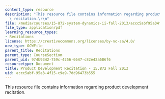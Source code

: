 ```yaml
---
content_type: resource
description: "This resource file contains information regarding product development\
  \ recitation.\r\n"
file: /media/courses/15-872-system-dynamics-ii-fall-2013/accc5abf95a34f15c9a97dd96473b555_MIT15_872F13_proj_over.pdf
file_type: application/pdf
learning_resource_types:
- Recitations
license: https://creativecommons.org/licenses/by-nc-sa/4.0/
ocw_type: OCWFile
parent_title: Recitations
parent_type: CourseSection
parent_uid: 974b9342-759c-4256-6647-c82e42a586f6
resourcetype: Document
title: Product Development Recitation - 15.872 Fall 2013
uid: accc5abf-95a3-4f15-c9a9-7dd96473b555
---
```

This resource file contains information regarding product development recitation.
